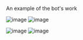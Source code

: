 An example of the bot's work

![image](https://github.com/AlibekovAA/opencv-aiogram/assets/117933265/0eb62f34-a6c8-4879-b708-b2bc3673de56)
![image](https://github.com/AlibekovAA/opencv-aiogram/assets/117933265/0c18fbe7-629e-4aa8-bcdc-45e80486a613)

![image](https://github.com/AlibekovAA/opencv-aiogram/assets/117933265/21352f54-e080-44fd-a42b-d2a405527c4a)
![image](https://github.com/AlibekovAA/opencv-aiogram/assets/117933265/79a2572e-d1d1-42ca-ba19-1e64b2856f59)
